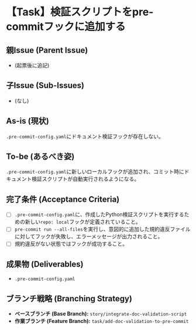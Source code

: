 # 【Task】検証スクリプトをpre-commitフックに追加する

## 親Issue (Parent Issue)
- (起票後に追記)

## 子Issue (Sub-Issues)
- (なし)

## As-is (現状)
`.pre-commit-config.yaml`にドキュメント検証フックが存在しない。

## To-be (あるべき姿)
`.pre-commit-config.yaml`に新しいローカルフックが追加され、コミット時にドキュメント検証スクリプトが自動実行されるようになる。

## 完了条件 (Acceptance Criteria)
- [ ] `.pre-commit-config.yaml`に、作成したPython検証スクリプトを実行するための新しい`repo: local`フックが定義されていること。
- [ ] `pre-commit run --all-files`を実行し、意図的に追加した規約違反ファイルに対してフックが失敗し、エラーメッセージが出力されること。
- [ ] 規約違反がない状態ではフックが成功すること。

## 成果物 (Deliverables)
- `.pre-commit-config.yaml`

## ブランチ戦略 (Branching Strategy)
- **ベースブランチ (Base Branch):** `story/integrate-doc-validation-script`
- **作業ブランチ (Feature Branch):** `task/add-doc-validation-to-pre-commit`
